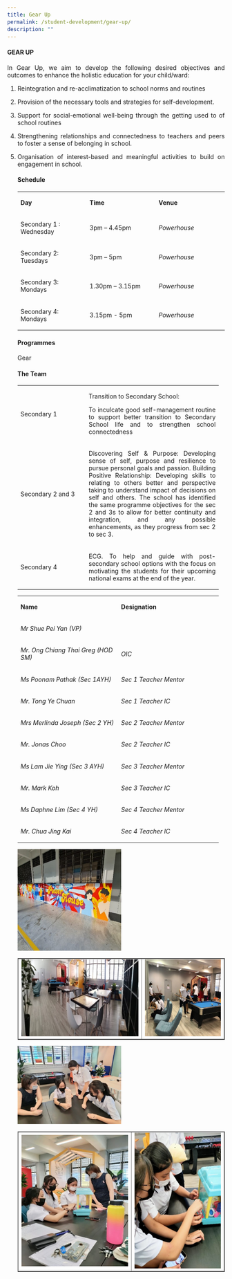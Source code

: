 ```yaml
---
title: Gear Up
permalink: /student-development/gear-up/
description: ""
---
```

<h4><strong>GEAR UP</strong></h4>
<p><p align="justify">In Gear Up, we aim to develop the following desired objectives and outcomes to enhance the holistic education for your child/ward:</p>
<ol>
<li><p align="justify">Reintegration and re-acclimatization to school norms and routines&nbsp;
<li><p align="justify">Provision of the necessary tools and strategies for self-development.&nbsp;
<li><p align="justify">Support for social-emotional well-being through the getting used to of school routines&nbsp;
<li><p align="justify">Strengthening relationships and connectedness to teachers and peers to foster a sense of belonging in school.&nbsp;
<li><p align="justify">Organisation of interest-based and meaningful activities to build on engagement in school.
<h4><strong>Schedule</strong></h4>
<table width="439">
<tbody>
<tr>
<td width="146">
<p><strong>Day</strong></p>
</td>
<td width="146">
<p><strong>Time</strong></p>
</td>
<td width="146">
<p><strong>Venue</strong></p>
</td>
</tr>
<tr>
<td width="146">
<p>Secondary 1 : Wednesday</p>
</td>
<td width="146">
<p>3pm &ndash; 4.45pm</p>
</td>
<td width="146">
<p><em>Powerhouse</em></p>
</td>
</tr>
<tr>
<td width="146">
<p>Secondary 2: Tuesdays</p>
</td>
<td width="146">
<p>3pm &ndash; 5pm</p>
</td>
<td width="146">
<p><em>Powerhouse</em></p>
</td>
</tr>
<tr>
<td width="146">
<p>Secondary 3: Mondays</p>
</td>
<td width="146">
<p>1.30pm &ndash; 3.15pm</p>
</td>
<td width="146">
<p><em>Powerhouse</em></p>
</td>
</tr>
<tr>
<td width="146">
<p>Secondary 4: Mondays</p>
</td>
<td width="146">
<p>3.15pm - 5pm</p>
</td>
<td width="146">
<p><em>Powerhouse</em></p>
</td>
</tr>
</tbody>
</table>
<h4><strong>Programmes</strong></h4>
<p>Gear</p>
<table>
<tbody>
<tr>
<td width="144">
<p>Secondary 1</p>
</td>
<td width="294">
<p>Transition to Secondary School:</p>
<p><p align="justify">To inculcate good self-management routine to support better transition to Secondary School life and to strengthen school connectedness</p>
</td>
</tr>
<tr>
<td width="144">
<p>Secondary 2 and 3</p>
</td>
<td width="294">
<p><p align="justify">Discovering Self &amp; Purpose: Developing sense of self, purpose and resilience to pursue personal goals and passion. Building Positive Relationship: Developing skills to relating to others better and&nbsp;perspective taking to understand impact of decisions on self and others. The school has identified the same programme objectives for the sec 2 and 3s to allow for better continuity and integration, and any possible enhancements, as they progress from sec 2 to sec 3.</p>
</td>
</tr>
<tr>
<td width="144">
<p>Secondary 4</p>
</td>
<td width="294">
<p><p align="justify">ECG. To help and guide with post-secondary school options with the focus on motivating the students for their upcoming national exams at the end of the year.</p>
</td>
</tr>
</tbody>
	<h4><strong>The Team</strong></h4>
<table width="439">
<tbody>
<tr>
<td width="219">
<p><strong>Name</strong></p>
</td>
<td width="219">
<p><strong>Designation</strong></p>
</td>
</tr>
<tr>
<td width="219">
<p><em>Mr Shue Pei Yan (VP)</em></p>
</td>
<td width="219">
<p>&nbsp;</p>
</td>
</tr>
<tr>
<td width="219">
<p><em>Mr. Ong Chiang Thai Greg (HOD SM)</em></p>
</td>
<td width="219">
<p><em>OIC</em></p>
</td>
</tr>
<tr>
<td width="219">
<p><em>Ms Poonam Pathak (Sec 1AYH)</em></p>
</td>
<td width="219">
<p><em>Sec 1 Teacher Mentor</em></p>
</td>
</tr>
<tr>
<td width="219">
<p><em>Mr. Tong Ye Chuan</em></p>
</td>
<td width="219">
<p><em>Sec 1 Teacher IC</em></p>
</td>
</tr>
<tr>
<td width="219">
<p><em>Mrs Merlinda Joseph (Sec 2 YH)</em></p>
</td>
<td width="219">
<p><em>Sec 2 Teacher Mentor</em></p>
</td>
</tr>
<tr>
<td width="219">
<p><em>Mr. Jonas Choo</em></p>
</td>
<td width="219">
<p><em>Sec 2 Teacher IC</em></p>
</td>
</tr>
<tr>
<td width="219">
<p><em>Ms Lam Jie Ying (Sec 3 AYH)</em></p>
</td>
<td width="219">
<p><em>Sec 3 Teacher Mentor</em></p>
</td>
</tr>
<tr>
<td width="219">
<p><em>Mr. Mark Koh</em></p>
</td>
<td width="219">
<p><em>Sec 3 Teacher IC</em></p>
</td>
</tr>
<tr>
<td width="219">
<p><em>Ms Daphne Lim (Sec 4 YH)</em></p>
</td>
<td width="219">
<p><em>Sec 4 Teacher Mentor</em></p>
</td>
</tr>
<tr>
<td width="219">
<p><em>Mr. Chua Jing Kai</em></p>
</td>
<td width="219">
<p><em>Sec 4 Teacher IC</em></p>
</td>
</tr>
</tbody>
</table>
<img style="width: 50%;" src="/images/gu1.jpg" />
<table style="border-collapse: collapse; width: 100%;" border="1">
<tbody>
<tr>
<td style="width: 60%;"><img src="/images/gu2.jpg"></td>
<td style="width: 40%;"><img src="/images/gu3.jpg"></td>
</tr>
</tbody>
</table>
<img style="width: 50%;" src="/images/gu4.jpg" />
<table style="border-collapse: collapse; width: 100%;" border="1">
<tbody>
<tr>
<td style="width: 55%;"><img src="/images/gu5.jpg"></td>
<td style="width: 45%;"><img src="/images/gu6.jpg"></td>
</tr>
</tbody>
</table>